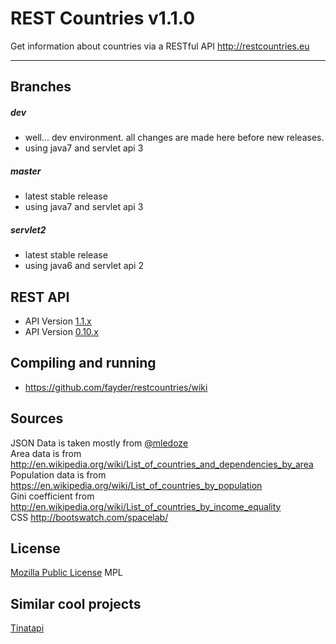 REST Countries v1.1.0
=====================

Get information about countries via a RESTful API http://restcountries.eu

----------

Branches
---------
##### dev
* well... dev environment. all changes are made here before new releases.
* using java7 and servlet api 3

##### master
* latest stable release
* using java7 and servlet api 3

##### servlet2
* latest stable release
* using java6 and servlet api 2

REST API
---------
* API Version [1.1.x]
* API Version [0.10.x]

Compiling and running
---------
* https://github.com/fayder/restcountries/wiki

Sources
---------
JSON Data is taken mostly from [@mledoze] <br />
Area data is from http://en.wikipedia.org/wiki/List_of_countries_and_dependencies_by_area <br />
Population data is from https://en.wikipedia.org/wiki/List_of_countries_by_population <br />
Gini coefficient from http://en.wikipedia.org/wiki/List_of_countries_by_income_equality <br />
CSS http://bootswatch.com/spacelab/

License
---------
[Mozilla Public License] MPL

Similar cool projects
---------------
[Tinatapi]

[@mledoze]: https://github.com/mledoze/countries
[1.1.x]: https://github.com/fayder/restcountries/wiki/API-1.1.x
[0.10.x]: https://github.com/fayder/restcountries/wiki/API-0.10
[Mozilla Public License]: http://www.mozilla.org/MPL/
[Tinatapi]: http://api.tinata.co.uk/
